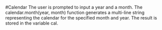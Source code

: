 #Calendar
The user is prompted to input a year and a month.
The calendar.month(year, month) function generates a multi-line string representing the calendar for the specified month and year.
The result is stored in the variable cal.